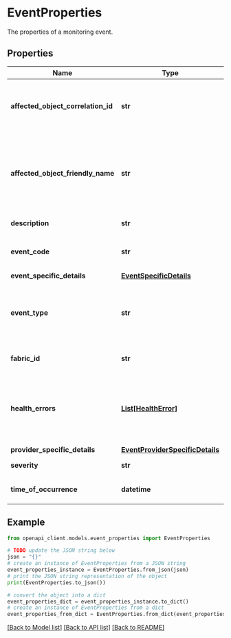 # EventProperties

The properties of a monitoring event.

## Properties

Name | Type | Description | Notes
------------ | ------------- | ------------- | -------------
**affected_object_correlation_id** | **str** | The affected object correlationId for the event. | [optional] [readonly] 
**affected_object_friendly_name** | **str** | The friendly name of the source of the event on which it is raised (for example, VM, VMM etc). | [optional] 
**description** | **str** | The event name. | [optional] 
**event_code** | **str** | The Id of the monitoring event. | [optional] 
**event_specific_details** | [**EventSpecificDetails**](EventSpecificDetails.md) |  | [optional] 
**event_type** | **str** | The type of the event. for example: VM Health, Server Health, Job Failure etc. | [optional] 
**fabric_id** | **str** | The ARM ID of the fabric. | [optional] 
**health_errors** | [**List[HealthError]**](HealthError.md) | The list of errors / warnings capturing details associated with the issue(s). | [optional] 
**provider_specific_details** | [**EventProviderSpecificDetails**](EventProviderSpecificDetails.md) |  | [optional] 
**severity** | **str** | The severity of the event. | [optional] 
**time_of_occurrence** | **datetime** | The time of occurrence of the event. | [optional] 

## Example

```python
from openapi_client.models.event_properties import EventProperties

# TODO update the JSON string below
json = "{}"
# create an instance of EventProperties from a JSON string
event_properties_instance = EventProperties.from_json(json)
# print the JSON string representation of the object
print(EventProperties.to_json())

# convert the object into a dict
event_properties_dict = event_properties_instance.to_dict()
# create an instance of EventProperties from a dict
event_properties_from_dict = EventProperties.from_dict(event_properties_dict)
```
[[Back to Model list]](../README.md#documentation-for-models) [[Back to API list]](../README.md#documentation-for-api-endpoints) [[Back to README]](../README.md)


